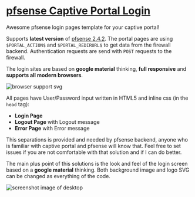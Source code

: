 # [pfsense Captive Portal Login](https://doc.pfsense.org/index.php/Captive_Portal)
Awesome pfsense login pages template for your captive portal!

Supports **latest version** of [pfsense 2.4.2](https://www.pfsense.org/download/).
The portal pages are using `$PORTAL_ACTION$` and `$PORTAL_REDIRURL$` to get data from the firewall backend.
Authentication requests are send with `POST` requests to the firewall.

The login sites are based on **google material** thinking, **full responsive** and **supports all modern browsers**.

![browser support svg](https://github.com/felixhaeberle/pfsense-captive-portal/blob/master/screens/support.svg)

All pages have User/Password input written in HTML5 and inline css (in the `head` tag):

- **Login Page**
- **Logout Page** with Logout message
- **Error Page** with Error message

This separations is provided and needed by pfsense backend, anyone who is familiar with captive portal and pfsense will know that. Feel free to set issues if you are not comfortable with that solution and if I can do better.

The main plus point of this solutions is the look and feel of the login screen based on a **google material** thinking.
Both background image and logo SVG can be changed as everything of the code.


![screenshot image of desktop](https://github.com/felixhaeberle/pfsense-captive-portal/blob/master/screens/screen-desktop.jpg)
